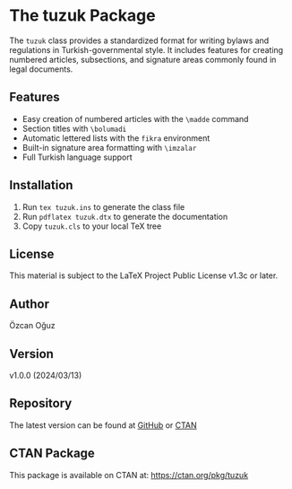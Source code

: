 # The tuzuk Package

The `tuzuk` class provides a standardized format for writing bylaws and regulations in Turkish-governmental style. It includes features for creating numbered articles, subsections, and signature areas commonly found in legal documents.

## Features

- Easy creation of numbered articles with the `\madde` command
- Section titles with `\bolumadi`
- Automatic lettered lists with the `fikra` environment
- Built-in signature area formatting with `\imzalar`
- Full Turkish language support

## Installation

1. Run `tex tuzuk.ins` to generate the class file
2. Run `pdflatex tuzuk.dtx` to generate the documentation
3. Copy `tuzuk.cls` to your local TeX tree

## License

This material is subject to the LaTeX Project Public License v1.3c or later.

## Author

Özcan Oğuz

## Version

v1.0.0 (2024/03/13)

## Repository

The latest version can be found at [GitHub](https://github.com/ooguz/latex-tuzuk) or [CTAN](https://ctan.org/pkg/tuzuk)

## CTAN Package

This package is available on CTAN at: https://ctan.org/pkg/tuzuk


